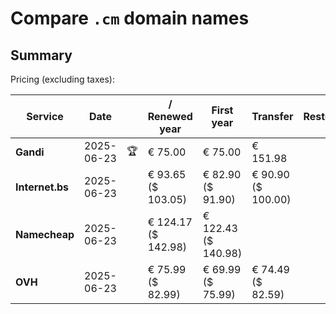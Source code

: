 # Compare `.cm` domain names

## Summary

Pricing (excluding taxes):

| Service | Date |  | / Renewed year | First year | Transfer | Restoration |
|--|--|--|--|--|--|--|
| **Gandi** | 2025-06-23 | 🏆 | € 75.00 | € 75.00 | € 151.98 |  |
| **Internet.bs** | 2025-06-23 |  | € 93.65<br>($ 103.05) | € 82.90<br>($ 91.90) | € 90.90<br>($ 100.00) |  |
| **Namecheap** | 2025-06-23 |  | € 124.17<br>($ 142.98) | € 122.43<br>($ 140.98) |  |  |
| **OVH** | 2025-06-23 |  | € 75.99<br>($ 82.99) | € 69.99<br>($ 75.99) | € 74.49<br>($ 82.59) |  |
